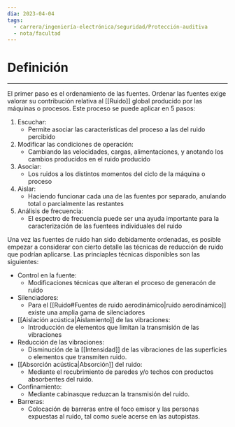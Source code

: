 ```yaml
---
dia: 2023-04-04
tags:
  - carrera/ingeniería-electrónica/seguridad/Protección-auditiva
  - nota/facultad
---
```

# Definición
---
El primer paso es el ordenamiento de las fuentes. Ordenar las fuentes exige valorar su contribución relativa al [[Ruido]] global producido por las máquinas o procesos. Este proceso se puede aplicar en 5 pasos:

1) Escuchar:
	* Permite asociar las características del proceso a las del ruido percibido
2) Modificar las condiciones de operación:
	* Cambiando las velocidades, cargas, alimentaciones, y anotando los cambios producidos en el ruido producido
3) Asociar:
	* Los ruidos a los distintos momentos del ciclo de la máquina o proceso
4) Aislar:
	* Haciendo funcionar cada una de las fuentes por separado, anulando total o parcialmente las restantes
5) Análisis de frecuencia:
	* El espectro de frecuencia puede ser una ayuda importante para la caracterización de las fuentees individuales del ruido

Una vez las fuentes de ruido han sido debidamente ordenadas, es posible empezar a considerar con cierto detalle las técnicas de reducción de ruido que podrían aplicarse. Las princiaples técnicas disponibles son las siguientes:

* Control en la fuente:
	* Modificaciones técnicas que alteran el proceso de generacón de ruido
* Silenciadores:
	* Para el [[Ruido#Fuentes de ruido aerodinámico|ruido aerodinámico]] existe una amplia gama de silenciadores
* [[Aislación acústica|Aislamiento]] de las vibraciones:
	* Introducción de elementos que limitan la transmisión de las vibraciones
* Reducción de las vibraciones:
	* Disminución de la [[Intensidad]] de las vibraciones de las superficies o elementos que transmiten ruido.
* [[Absorción acústica|Absorción]] del ruido:
	* Mediante el recubrimiento de paredes y/o techos con productos absorbentes del ruido.
* Confinamiento:
	* Mediante cabinasque reduzcan la transmisión del ruido.
* Barreras:
	* Colocación de barreras entre el foco emisor y las personas expuestas al ruido, tal como suele acerse en las autopistas.